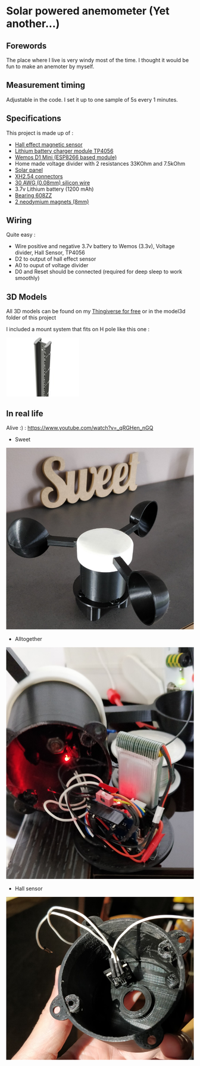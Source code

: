 # Solar powered anemometer (Yet another...)

## Forewords

The place where I live is very windy most of the time. I thought it would be fun to make an anemoter by myself.

## Measurement timing

Adjustable in the code. I set it up to one sample of 5s every 1 minutes.

## Specifications

This project is made up of :

* [Hall effect magnetic sensor](https://www.aliexpress.com/item/32433415804.html?spm=a2g0o.productlist.0.0.5d7b6b7bpIWc4B&algo_pvid=c33329b8-6596-40cf-b920-c4147df492a1&algo_expid=c33329b8-6596-40cf-b920-c4147df492a1-2&btsid=0b0a187b15821176341324425ec19b&ws_ab_test=searchweb0_0,searchweb201602_,searchweb201603_)
* [Lithium battery charger module TP4056](https://www.aliexpress.com/item/32797834680.html?spm=a2g0o.productlist.0.0.217e1a3fGgFPtZ&algo_pvid=132d3b0e-1179-4677-b1ea-ac7e339a4b3a&algo_expid=132d3b0e-1179-4677-b1ea-ac7e339a4b3a-0&btsid=0b0a3f8115821175486423616e1e40&ws_ab_test=searchweb0_0,searchweb201602_,searchweb201603_)
* [Wemos D1 Mini (ESP8266 based module)](https://www.aliexpress.com/item/4000015116234.html?spm=a2g0o.productlist.0.0.46c32236A2P9Jw&algo_pvid=ca2d063e-5caa-4a7a-b28f-aab24e4be771&algo_expid=ca2d063e-5caa-4a7a-b28f-aab24e4be771-46&btsid=0b0a0ac215821177182648581e89c9&ws_ab_test=searchweb0_0,searchweb201602_,searchweb201603_)
* Home made voltage divider with 2 resistances 33KOhm and 7.5kOhm
* [Solar panel](https://www.aliexpress.com/item/32327321902.html?spm=a2g0s.9042311.0.0.27424c4dXw694V)
* [XH2.54 connectors](https://www.aliexpress.com/item/32751262161.html?spm=a2g0o.productlist.0.0.73ad7920LACtrI&algo_pvid=59f4dba8-049b-412b-b6ab-2ad6a2a0b251&algo_expid=59f4dba8-049b-412b-b6ab-2ad6a2a0b251-1&btsid=0b0a01f815821181817176811e4e9d&ws_ab_test=searchweb0_0,searchweb201602_,searchweb201603_)
* [30 AWG (0.08mm) silicon wire](https://www.aliexpress.com/item/1000006501735.html?spm=a2g0s.9042311.0.0.27424c4d4oyuHy)
* 3.7v Lithium battery (1200 mAh)
* [Bearing 608ZZ](https://www.aliexpress.com/wholesale?catId=0&initiative_id=SB_20200219052438&SearchText=bearing+608)
* [2 neodymium magnets (8mm)](https://www.aliexpress.com/item/32959402237.html?spm=a2g0o.productlist.0.0.6cb72867YDYB0k&algo_pvid=abf99058-7d96-46d5-b91b-2a17fd93094b&algo_expid=abf99058-7d96-46d5-b91b-2a17fd93094b-1&btsid=0b0a187915821195934654449ebf18&ws_ab_test=searchweb0_0,searchweb201602_,searchweb201603_)

## Wiring

Quite easy : 

* Wire positive and negative 3.7v battery to Wemos (3.3v), Voltage divider, Hall Sensor, TP4056 
* D2 to output of hall effect sensor
* A0 to ouput of voltage divider
* D0 and Reset should be connected (required for deep sleep to work smoothly)

## 3D Models

All 3D models can be found on my [Thingiverse for free](https://www.thingiverse.com/thing:4171003) or in the model3d folder of this project

I included a mount system that fits on H pole like this one : 

![Sweet](images/h_pole.jpg)

## In real life

Alive :) : https://www.youtube.com/watch?v=_qRGHen_nGQ

* Sweet 

![Sweet](images/sweet.jpg)

* Alltogether

![Alltogether](images/alltogether.jpg)

* Hall sensor

![Hall sensor](images/inside.jpg)

